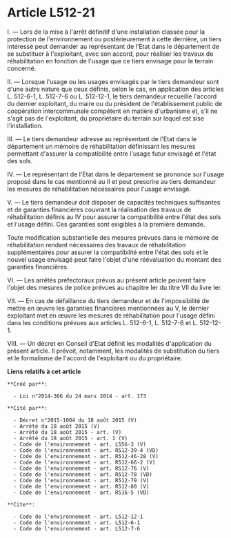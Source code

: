 # Article L512-21

I. ― Lors de la mise à l'arrêt définitif d'une installation classée pour la protection de l'environnement ou postérieurement
à cette dernière, un tiers intéressé peut demander au représentant de l'Etat dans le département de se substituer à
l'exploitant, avec son accord, pour réaliser les travaux de réhabilitation en fonction de l'usage que ce tiers envisage pour
le terrain concerné. 

II. ― Lorsque l'usage ou les usages envisagés par le tiers demandeur sont d'une autre nature que ceux définis, selon le cas,
en application des articles L. 512-6-1, L. 512-7-6 ou L. 512-12-1, le tiers demandeur recueille l'accord du dernier
exploitant, du maire ou du président de l'établissement public de coopération intercommunale compétent en matière d'urbanisme
et, s'il ne s'agit pas de l'exploitant, du propriétaire du terrain sur lequel est sise l'installation. 

III. ― Le tiers demandeur adresse au représentant de l'Etat dans le département un mémoire de réhabilitation définissant les
mesures permettant d'assurer la compatibilité entre l'usage futur envisagé et l'état des sols. 

IV. ― Le représentant de l'Etat dans le département se prononce sur l'usage proposé dans le cas mentionné au II et peut
prescrire au tiers demandeur les mesures de réhabilitation nécessaires pour l'usage envisagé. 

V. ― Le tiers demandeur doit disposer de capacités techniques suffisantes et de garanties financières couvrant la réalisation
des travaux de réhabilitation définis au IV pour assurer la compatibilité entre l'état des sols et l'usage défini. Ces
garanties sont exigibles à la première demande. 

Toute modification substantielle des mesures prévues dans le mémoire de réhabilitation rendant nécessaires des travaux de
réhabilitation supplémentaires pour assurer la compatibilité entre l'état des sols et le nouvel usage envisagé peut faire
l'objet d'une réévaluation du montant des garanties financières. 

VI. ― Les arrêtés préfectoraux prévus au présent article peuvent faire l'objet des mesures de police prévues au chapitre Ier
du titre VII du livre Ier. 

VII. ― En cas de défaillance du tiers demandeur et de l'impossibilité de mettre en œuvre les garanties financières
mentionnées au V, le dernier exploitant met en œuvre les mesures de réhabilitation pour l'usage défini dans les conditions
prévues aux articles L. 512-6-1, L. 512-7-6 et L. 512-12-1. 

VIII. ― Un décret en Conseil d'Etat définit les modalités d'application du présent article. Il prévoit, notamment, les
modalités de substitution du tiers et le formalisme de l'accord de l'exploitant ou du propriétaire.

**Liens relatifs à cet article**

	**Créé par**:

	  - Loi n°2014-366 du 24 mars 2014 - art. 173

	**Cité par**:

	  - Décret n°2015-1004 du 18 août 2015 (V)
	  - Arrêté du 18 août 2015 (V)
	  - Arrêté du 18 août 2015 - art. (V)
	  - Arrêté du 18 août 2015 - art. 1 (V)
	  - Code de l'environnement - art. L556-3 (V)
	  - Code de l'environnement - art. R512-39-4 (VD)
	  - Code de l'environnement - art. R512-46-28 (V)
	  - Code de l'environnement - art. R512-66-2 (V)
	  - Code de l'environnement - art. R512-76 (V)
	  - Code de l'environnement - art. R512-78 (VD)
	  - Code de l'environnement - art. R512-79 (V)
	  - Code de l'environnement - art. R512-80 (V)
	  - Code de l'environnement - art. R516-5 (VD)

	**Cite**:

	  - Code de l'environnement - art. L512-12-1
	  - Code de l'environnement - art. L512-6-1
	  - Code de l'environnement - art. L512-7-6
